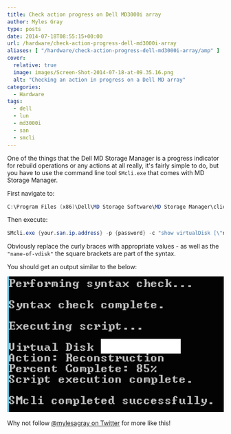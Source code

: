 ```yaml
---
title: Check action progress on Dell MD3000i array
author: Myles Gray
type: posts
date: 2014-07-18T08:55:15+00:00
url: /hardware/check-action-progress-dell-md3000i-array
aliases: [ "/hardware/check-action-progress-dell-md3000i-array/amp" ]
cover:
  relative: true
  image: images/Screen-Shot-2014-07-18-at-09.35.16.png
  alt: "Checking an action in progress on a Dell MD array"
categories:
  - Hardware
tags:
  - dell
  - lun
  - md3000i
  - san
  - smcli
---
```


One of the things that the Dell MD Storage Manager is a progress indicator for rebuild operations or any actions at all really, it's fairly simple to do, but you have to use the command line tool `SMcli.exe` that comes with MD Storage Manager.

First navigate to:

```powershell
C:\Program Files (x86)\Dell\MD Storage Software\MD Storage Manager\client
```

Then execute:

```powershell
SMcli.exe {your.san.ip.address} -p {password} -c "show virtualDisk [\"name-of-vdisk\"] actionProgress;"
```

Obviously replace the curly braces with appropriate values - as well as the `"name-of-vdisk"` the square brackets are part of the syntax.

You should get an output similar to the below:

![enter image description here][1]

Why not follow [@mylesagray on Twitter][2] for more like this!

 [1]: images/Screen-Shot-2014-07-18-at-09.49.15.png
 [2]: https://twitter.com/mylesagray
